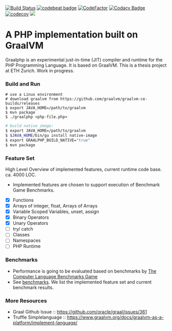 [![Build Status](https://travis-ci.com/abertschi/graalphp.svg?branch=master)](https://travis-ci.com/abertschi/graalphp)
[![codebeat badge](https://codebeat.co/badges/2fc3ffd8-52b2-493b-a7fd-7f0faebe8c78)](https://codebeat.co/projects/github-com-abertschi-graalphp-master)
[![CodeFactor](https://www.codefactor.io/repository/github/abertschi/graalphp/badge)](https://www.codefactor.io/repository/github/abertschi/graalphp)
[![Codacy Badge](https://api.codacy.com/project/badge/Grade/0f1a558135e241aeb94b650db93ff714)](https://www.codacy.com/manual/abertschi/graalphp?utm_source=github.com&amp;utm_medium=referral&amp;utm_content=abertschi/graalphp&amp;utm_campaign=Badge_Grade)
[![codecov](https://codecov.io/gh/abertschi/graalphp/branch/master/graph/badge.svg)](https://codecov.io/gh/abertschi/graalphp)
[![](https://img.shields.io/github/last-commit/abertschi/graalphp)]()

# A PHP implementation built on GraalVM
Graalphp is an experimental just-in-time (JIT) compiler and runtime for the PHP
Programming Language. It is based on GraalVM. This is a thesis project at ETH Zurich. Work in progress.

### Build and Run
```shell
# use a Linux environment
# download graalvm from https://github.com/graalvm/graalvm-ce-builds/releases
$ export JAVA_HOME=/path/to/graalvm
$ mvn package
$ ./graalphp <php-file.php>
```

```sh
# build native image:
$ export JAVA_HOME=/path/to/graalvm
$ $JAVA_HOME/bin/gu install native-image
$ export GRAALPHP_BUILD_NATIVE="true"
$ mvn package
```

### Feature Set
High Level Overview of implemented features, current runtime code base. ca. 4000 LOC.

- Implemented features are chosen to support execution of Benchmark Game Benchmarks.

+ [x] Functions
+ [X] Arrays of integer, float, Arrays of Arrays
+ [X] Variable Scoped Variables, unset, assign
+ [X] Binary Operators
+ [X] Unary Operators
+ [ ] try/ catch
+ [ ] Classes
+ [ ] Namespaces
+ [ ] PHP Runtime

### Benchmarks
- Performance is going to be evaluated based on benchmarks by [The Computer Language
Benchmarks Game](https://benchmarksgame-team.pages.debian.net/benchmarksgame/index.html)
- See [benchmarks](https://github.com/abertschi/graalphp/tree/feature/benchmark-scripts/docs/benchmarks). We list the implemented feature set and current benchmark results. 

### More Resources
- Graal Github Issue :: https://github.com/oracle/graal/issues/361
- Truffle Simplelanguage :: https://www.graalvm.org/docs/graalvm-as-a-platform/implement-language/
